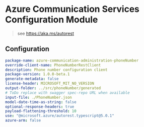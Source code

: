 # Azure Communication Services Configuration Module

> see https://aka.ms/autorest

## Configuration

```yaml
package-name: azure-communication-administration-phoneNumber
override-client-name: PhoneNumberRestClient
description: Phone number configuration client
package-version: 1.0.0-beta.1
generate-metadata: false
license-header: MICROSOFT_MIT_NO_VERSION
output-folder: ../src/phoneNumber/generated
# ToDo replace with swagger spec-repo URL when available
input-file: ./PhoneNumber.json
model-date-time-as-string: false
optional-response-headers: true
payload-flattening-threshold: 10
use: "@microsoft.azure/autorest.typescript@5.0.1"
azure-arm: false
```
